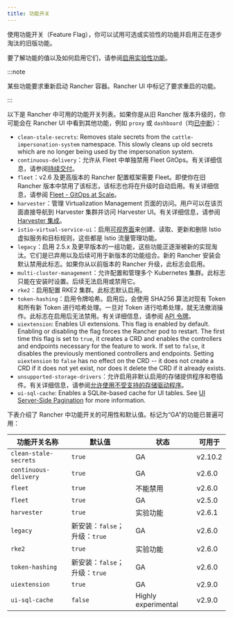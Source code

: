 ```yaml
---
title: 功能开关
---
```


使用功能开关（Feature Flag），你可以试用可选或实验性的功能并启用正在逐步淘汰的旧版功能。

要了解功能的值以及如何启用它们，请参阅[启用实验性功能](../../../how-to-guides/advanced-user-guides/enable-experimental-features/enable-experimental-features.md)。

:::note

某些功能要求重新启动 Rancher 容器。Rancher UI 中标记了要求重启的功能。

:::

以下是 Rancher 中可用的功能开关列表。如果你是从旧 Rancher 版本升级的，你可能会在 Rancher UI 中看到其他功能，例如 `proxy` 或 `dashboard`（均[已中断](https://github.com/rancher/rancher-docs/tree/main/archived_docs/en/version-2.5/reference-guides/installation-references/feature-flags.md)）：

- `clean-stale-secrets`: Removes stale secrets from the `cattle-impersonation-system` namespace. This slowly cleans up old secrets which are no longer being used by the impersonation system.
- `continuous-delivery`：允许从 Fleet 中单独禁用 Fleet GitOps。有关详细信息，请参阅[持续交付](../../../how-to-guides/advanced-user-guides/enable-experimental-features/continuous-delivery.md)。
- `fleet`：v2.6 及更高版本的 Rancher 配置框架需要 Fleet。即使你在旧 Rancher 版本中禁用了该标志，该标志也将在升级时自动启用。有关详细信息，请参阅 [Fleet - GitOps at Scale](../../../integrations-in-rancher/fleet/fleet.md)。
- `harvester`：管理 Virtualization Management 页面的访问。用户可以在该页面直接导航到 Harvester 集群并访问 Harvester UI。有关详细信息，请参阅 [Harvester 集成](../../../integrations-in-rancher/harvester/overview.md)。
- `istio-virtual-service-ui`：启用[可视界面](../../../how-to-guides/advanced-user-guides/enable-experimental-features/istio-traffic-management-features.md)来创建、读取、更新和删除 Istio 虚拟服务和目标规则，这些都是 Istio 流量管理功能。
- `legacy`：启用 2.5.x 及更早版本的一组功能，这些功能正逐渐被新的实现淘汰。它们是已弃用以及后续可用于新版本的功能组合。新的 Rancher 安装会默认禁用此标志。如果你从以前版本的 Rancher 升级，此标志会启用。
- `multi-cluster-management`：允许配置和管理多个 Kubernetes 集群。此标志只能在安装时设置。后续无法启用或禁用它。
- `rke2`：启用配置 RKE2 集群。此标志默认启用。
- `token-hashing`：启用令牌哈希。启用后，会使用 SHA256 算法对现有 Token 和所有新 Token 进行哈希处理。一旦对 Token 进行哈希处理，就无法撤消操作。此标志在启用后无法禁用。有关详细信息，请参阅 [API 令牌](../../../api/api-tokens.md#令牌哈希)。
- `uiextension`: Enables UI extensions. This flag is enabled by default. Enabling or disabling the flag forces the Rancher pod to restart. The first time this flag is set to `true`, it creates a CRD and enables the controllers and endpoints necessary for the feature to work. If set to `false`, it disables the previously mentioned controllers and endpoints. Setting `uiextension` to `false` has no effect on the CRD -- it does not create a CRD if it does not yet exist, nor does it delete the CRD if it already exists. 
- `unsupported-storage-drivers`：允许启用非默认启用的存储提供程序和卷插件。有关详细信息，请参阅[允许使用不受支持的存储驱动程序](../../../how-to-guides/advanced-user-guides/enable-experimental-features/unsupported-storage-drivers.md)。
- `ui-sql-cache`: Enables a SQLite-based cache for UI tables. See [UI Server-Side Pagination](../../../how-to-guides/advanced-user-guides/enable-experimental-features/ui-server-side-pagination.md) for more information.

下表介绍了 Rancher 中功能开关的可用性和默认值。标记为“GA”的功能已普遍可用：

| 功能开关名称 | 默认值 | 状态 | 可用于 |
| ----------------------------- | ------------- | ------------ | --------------- |
| `clean-stale-secrets` | `true` | GA | v2.10.2 | |
| `continuous-delivery` | `true` | GA | v2.6.0 |
| `fleet` | `true` | 不能禁用 | v2.6.0 |
| `fleet` | `true` | GA | v2.5.0 |
| `harvester` | `true` | 实验功能 | v2.6.1 |
| `legacy` | 新安装：`false`；升级：`true` | GA | v2.6.0 |
| `rke2` | `true` | 实验功能 | v2.6.0 |
| `token-hashing` | 新安装：`false`；升级：`true` | GA | v2.6.0 |
| `uiextension` | `true` | GA | v2.9.0 | |
| `ui-sql-cache` | `false` | Highly experimental | v2.9.0 | |
